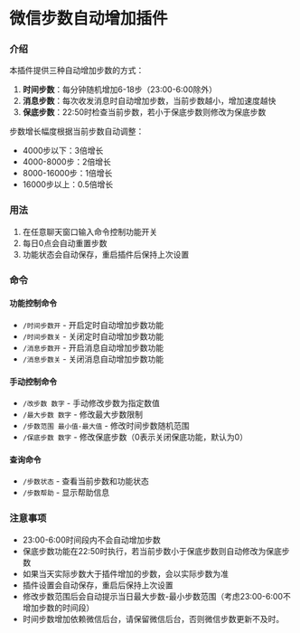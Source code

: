 # 微信步数自动增加插件

### 介绍

本插件提供三种自动增加步数的方式：
1. **时间步数**：每分钟随机增加6-18步（23:00-6:00除外）
2. **消息步数**：每次收发消息时自动增加步数，当前步数越小，增加速度越快
3. **保底步数**：22:50时检查当前步数，若小于保底步数则修改为保底步数

步数增长幅度根据当前步数自动调整：
- 4000步以下：3倍增长
- 4000-8000步：2倍增长
- 8000-16000步：1倍增长
- 16000步以上：0.5倍增长

### 用法

1. 在任意聊天窗口输入命令控制功能开关
2. 每日0点会自动重置步数
3. 功能状态会自动保存，重启插件后保持上次设置

### 命令

#### 功能控制命令
- `/时间步数开` - 开启定时自动增加步数功能
- `/时间步数关` - 关闭定时自动增加步数功能
- `/消息步数开` - 开启消息自动增加步数功能
- `/消息步数关` - 关闭消息自动增加步数功能

#### 手动控制命令
- `/改步数 数字` - 手动修改步数为指定数值
- `/最大步数 数字` - 修改最大步数限制
- `/步数范围 最小值-最大值` - 修改时间步数随机范围
- `/保底步数 数字` - 修改保底步数（0表示关闭保底功能，默认为0）

#### 查询命令
- `/步数状态` - 查看当前步数和功能状态
- `/步数帮助` - 显示帮助信息

### 注意事项

- 23:00-6:00时间段内不会自动增加步数
- 保底步数功能在22:50时执行，若当前步数小于保底步数则自动修改为保底步数
- 如果当天实际步数大于插件增加的步数，会以实际步数为准
- 插件设置会自动保存，重启后保持上次设置
- 修改步数范围后会自动提示当日最大步数-最小步数范围（考虑23:00-6:00不增加步数的时间段）
- 时间步数增加依赖微信后台，请保留微信后台，否则微信步数更新不及时。